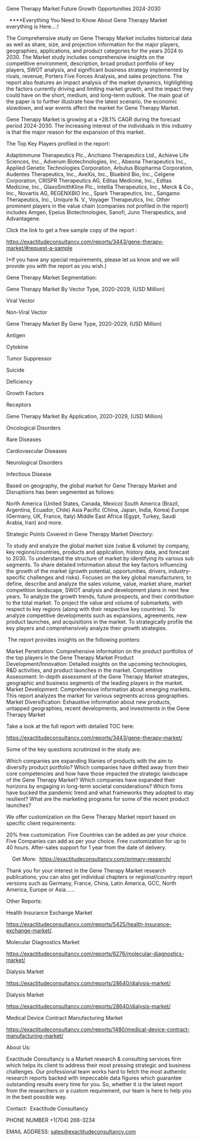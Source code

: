 Gene Therapy Market Future Growth Opportunities 2024-2030

  ****Everything You Need to Know About Gene Therapy Market everything is Here....!

The Comprehensive study on Gene Therapy Market includes historical data as well as share, size, and projection information for the major players, geographies, applications, and product categories for the years 2024 to 2030. The Market study includes comprehensive insights on the competitive environment, description, broad product portfolio of key players, SWOT analysis, and significant business strategy implemented by rivals, revenue, Porters Five Forces Analysis, and sales projections. The report also features an impact analysis of the market dynamics, highlighting the factors currently driving and limiting market growth, and the impact they could have on the short, medium, and long-term outlook. The main goal of the paper is to further illustrate how the latest scenario, the economic slowdown, and war events affect the market for Gene Therapy Market.

Gene Therapy Market is growing at a +28.1% CAGR during the forecast period 2024-2030. The increasing interest of the individuals in this industry is that the major reason for the expansion of this market.

The Top Key Players profiled in the report: 

Adaptimmune Therapeutics Plc., Anchiano Therapeutics Ltd., Achieve Life Sciences, Inc., Adverum Biotechnologies, Inc., Abeona Therapeutics Inc., Applied Genetic Technologies Corporation, Arbutus Biopharma Corporation, Audentes Therapeutics, Inc., AveXis, Inc., Bluebird Bio, Inc., Celgene Corporation, CRISPR Therapeutics AG, Editas Medicine, Inc., Editas Medicine, Inc., GlaxoSmithKline Plc., Intellia Therapeutics, Inc., Merck & Co., Inc., Novartis AG, REGENXBIO Inc., Spark Therapeutics, Inc., Sangamo Therapeutics, Inc., Uniqure N. V., Voyager Therapeutics, Inc. Other prominent players in the value chain (companies not profiled in the report) includes Amgen, Epeius Biotechnologies, Sanofi, Juno Therapeutics, and Advantagene.

Click the link to get a free sample copy of the report :

https://exactitudeconsultancy.com/reports/3443/gene-therapy-market/#request-a-sample

(*If you have any special requirements, please let us know and we will provide you with the report as you wish.)

Gene Therapy Market Segmentation:

Gene Therapy Market By Vector Type, 2020-2029, (USD Million)

Viral Vector

Non-Viral Vector

Gene Therapy Market By Gene Type, 2020-2029, (USD Million)

Antigen

Cytokine

Tumor Suppressor

Suicide

Deficiency

Growth Factors

Receptors

Gene Therapy Market By Application, 2020-2029, (USD Million)

Oncological Disorders

Rare Diseases

Cardiovascular Diseases

Neurological Disorders

Infectious Disease

Based on geography, the global market for Gene Therapy Market and Disruptions has been segmented as follows:

North America (United States, Canada, Mexico)
South America (Brazil, Argentina, Ecuador, Chile)
Asia Pacific (China, Japan, India, Korea)
Europe (Germany, UK, France, Italy)
Middle East Africa (Egypt, Turkey, Saudi Arabia, Iran) and more.

Strategic Points Covered in Gene Therapy Market Directory:

To study and analyze the global market size (value & volume) by company, key regions/countries, products and application, history data, and forecast to 2030.
To understand the structure of market by identifying its various sub segments.
To share detailed information about the key factors influencing the growth of the market (growth potential, opportunities, drivers, industry-specific challenges and risks).
Focuses on the key global manufacturers, to define, describe and analyze the sales volume, value, market share, market competition landscape, SWOT analysis and development plans in next few years.
To analyze the growth trends, future prospects, and their contribution to the total market.
To project the value and volume of submarkets, with respect to key regions (along with their respective key countries).
To analyze competitive developments such as expansions, agreements, new product launches, and acquisitions in the market.
To strategically profile the key players and comprehensively analyze their growth strategies.

 The report provides insights on the following pointers:

Market Penetration: Comprehensive information on the product portfolios of the top players in the Gene Therapy Market
Product Development/Innovation: Detailed insights on the upcoming technologies, R&D activities, and product launches in the market.
Competitive Assessment: In-depth assessment of the Gene Therapy Market strategies, geographic and business segments of the leading players in the market.
Market Development: Comprehensive information about emerging markets. This report analyzes the market for various segments across geographies.
Market Diversification: Exhaustive information about new products, untapped geographies, recent developments, and investments in the Gene Therapy Market

Take a look at the full report with detailed TOC here:

https://exactitudeconsultancy.com/reports/3443/gene-therapy-market/

Some of the key questions scrutinized in the study are:

Which companies are expanding litanies of products with the aim to diversify product portfolio?
Which companies have drifted away from their core competencies and how have those impacted the strategic landscape of the Gene Therapy Market?
Which companies have expanded their horizons by engaging in long-term societal considerations?
Which firms have bucked the pandemic trend and what frameworks they adopted to stay resilient?
What are the marketing programs for some of the recent product launches?

We offer customization on the Gene Therapy Market report based on specific client requirements:

20% free customization.
Five Countries can be added as per your choice.
Five Companies can add as per your choice.
Free customization for up to 40 hours.
After-sales support for 1 year from the date of delivery.

    Get More:  https://exactitudeconsultancy.com/primary-research/

Thank you for your interest in the Gene Therapy Market research publications; you can also get individual chapters or regional/country report versions such as Germany, France, China, Latin America, GCC, North America, Europe or Asia……

Other Reports:

Health Insurance Exchange Market

https://exactitudeconsultancy.com/reports/5425/health-insurance-exchange-market/.

Molecular Diagnostics Market

https://exactitudeconsultancy.com/reports/6276/molecular-diagnostics-market/

Dialysis Market

https://exactitudeconsultancy.com/reports/28640/dialysis-market/

Dialysis Market

https://exactitudeconsultancy.com/reports/28640/dialysis-market/

Medical Device Contract Manufacturing Market

https://exactitudeconsultancy.com/reports/1480/medical-device-contract-manufacturing-market/

About Us:

Exactitude Consultancy is a Market research & consulting services firm which helps its client to address their most pressing strategic and business challenges. Our professional team works hard to fetch the most authentic research reports backed with impeccable data figures which guarantee outstanding results every time for you. So, whether it is the latest report from the researchers or a custom requirement, our team is here to help you in the best possible way.

Contact:  Exactitude Consultancy

PHONE NUMBER +1(704) 266-3234

EMAIL ADDRESS: sales@exactitudeconsultancy.com
